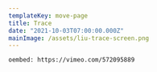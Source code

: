 ```yaml
---
templateKey: move-page
title: Trace
date: "2021-10-03T07:00:00.000Z"
mainImage: /assets/liu-trace-screen.png
---
```

<div class="lines-3"></div>

`oembed: https://vimeo.com/572095889`

<div class="lines-5"></div>